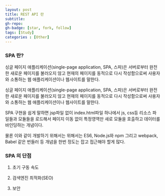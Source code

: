 ```yaml
---
layout: post
title: REST API 란
subtitle: 
gh-repo: 
gh-badge: [star, fork, follow]
tags: [Study]
categories : [Other]
---
```


### SPA 란?

싱글 페이지 애플리케이션(single-page application, SPA, 스파)은 서버로부터 완전한 새로운 페이지를 불러오지 않고 현재의 페이지를 동적으로 다시 작성함으로써 사용자와 소통하는 웹 애플리케이션이나 웹사이트를 말한다.

싱글 페이지 애플리케이션(single-page application, SPA, 스파)은 서버로부터 완전한 새로운 페이지를 불러오지 않고 현재의 페이지를 동적으로 다시 작성함으로써 사용자와 소통하는 웹 애플리케이션이나 웹사이트를 말한다.



SPA 구현을 쉽게 말하면 jsp파일 없이 index.html파일 하나에서 js, css등 리소스 파일들과 모듈들을 로드해서 페이지 이동 없이 특정영역만 새로 모듈을 호출하고 데이터를 바인딩하는 개념이다.

물론 이와 같이 개발하기 위해서는 위해서는 ES6, Node.js와 npm 그리고 webpack, Babel 같은 번들러 등 개념을 한번 정도는 잡고 접근해야 할게 많다.



### SPA 의 단점

1. 초기 구동 속도

2. 검색엔진 최적화(SEO)

3. 보안

###